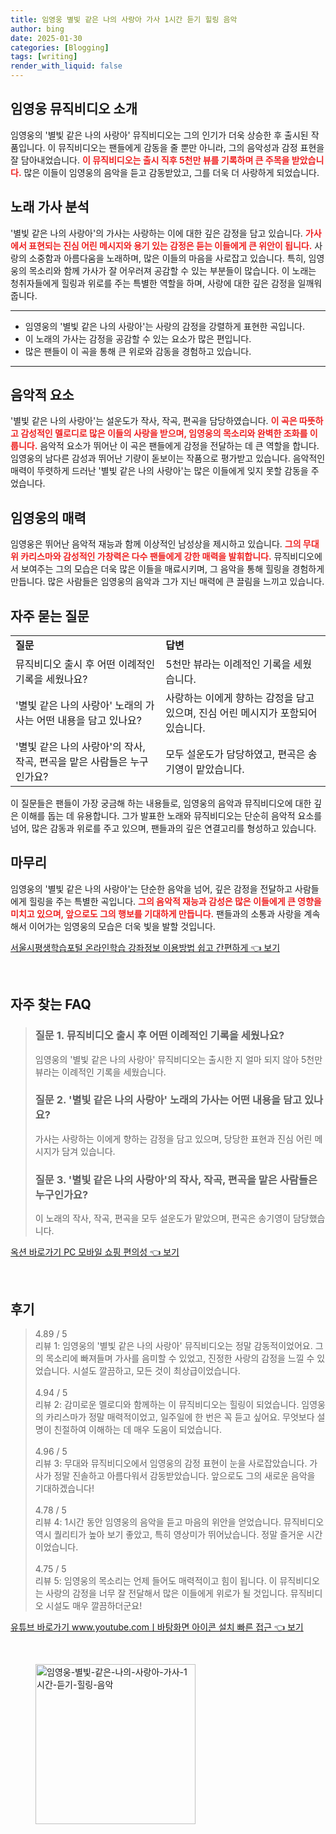 ```yaml
---
title: 임영웅 별빛 같은 나의 사랑아 가사 1시간 듣기 힐링 음악
author: bing
date: 2025-01-30
categories: [Blogging]
tags: [writing]
render_with_liquid: false
---
```



<h2 id='임영웅 뮤직비디오 소개'>임영웅 뮤직비디오 소개</h2>

<p>임영웅의 '별빛 같은 나의 사랑아' 뮤직비디오는 그의 인기가 더욱 상승한 후 출시된 작품입니다. 이 뮤직비디오는 팬들에게 감동을 줄 뿐만 아니라, 그의 음악성과 감정 표현을 잘 담아내었습니다. <b><span style="color: #ee2323;">이 뮤직비디오는 출시 직후 5천만 뷰를 기록하며 큰 주목을 받았습니다.</span></b> 많은 이들이 임영웅의 음악을 듣고 감동받았고, 그를 더욱 더 사랑하게 되었습니다. </p>

<h2 id='노래 가사 분석'>노래 가사 분석</h2>

<p>'별빛 같은 나의 사랑아'의 가사는 사랑하는 이에 대한 깊은 감정을 담고 있습니다. <b><span style="color: #ee2323;">가사에서 표현되는 진심 어린 메시지와 용기 있는 감정은 듣는 이들에게 큰 위안이 됩니다.</span></b> 사랑의 소중함과 아름다움을 노래하며, 많은 이들의 마음을 사로잡고 있습니다. 특히, 임영웅의 목소리와 함께 가사가 잘 어우러져 공감할 수 있는 부분들이 많습니다. 이 노래는 청취자들에게 힐링과 위로를 주는 특별한 역할을 하며, 사랑에 대한 깊은 감정을 일깨워줍니다.</p>

<hr />

<ul>
    <li>임영웅의 '별빛 같은 나의 사랑아'는 사랑의 감정을 강렬하게 표현한 곡입니다.</li>
    <li>이 노래의 가사는 감정을 공감할 수 있는 요소가 많은 편입니다.</li>
    <li>많은 팬들이 이 곡을 통해 큰 위로와 감동을 경험하고 있습니다.</li>
</ul>

<hr />

<h2 id='음악적 요소'>음악적 요소</h2>

<p>'별빛 같은 나의 사랑아'는 설운도가 작사, 작곡, 편곡을 담당하였습니다. <b><span style="color: #ee2323;">이 곡은 따뜻하고 감성적인 멜로디로 많은 이들의 사랑을 받으며, 임영웅의 목소리와 완벽한 조화를 이룹니다.</span></b> 음악적 요소가 뛰어난 이 곡은 팬들에게 감정을 전달하는 데 큰 역할을 합니다. 임영웅의 남다른 감성과 뛰어난 기량이 돋보이는 작품으로 평가받고 있습니다. 음악적인 매력이 뚜렷하게 드러난 '별빛 같은 나의 사랑아'는 많은 이들에게 잊지 못할 감동을 주었습니다.</p>

<h2 id='임영웅의 매력'>임영웅의 매력</h2>

<p>임영웅은 뛰어난 음악적 재능과 함께 이상적인 남성상을 제시하고 있습니다. <b><span style="color: #ee2323;">그의 무대 위 카리스마와 감성적인 가창력은 다수 팬들에게 강한 매력을 발휘합니다.</span></b> 뮤직비디오에서 보여주는 그의 모습은 더욱 많은 이들을 매료시키며, 그 음악을 통해 힐링을 경험하게 만듭니다. 많은 사람들은 임영웅의 음악과 그가 지닌 매력에 큰 끌림을 느끼고 있습니다.</p>

<h2 id='자주 묻는 질문'>자주 묻는 질문</h2>

<table>
    <tr>
        <td><b>질문</b></td>
        <td><b>답변</b></td>
    </tr>
    <tr>
        <td>뮤직비디오 출시 후 어떤 이례적인 기록을 세웠나요?</td>
        <td>5천만 뷰라는 이례적인 기록을 세웠습니다.</td>
    </tr>
    <tr>
        <td>'별빛 같은 나의 사랑아' 노래의 가사는 어떤 내용을 담고 있나요?</td>
        <td>사랑하는 이에게 향하는 감정을 담고 있으며, 진심 어린 메시지가 포함되어 있습니다.</td>
    </tr>
    <tr>
        <td>'별빛 같은 나의 사랑아'의 작사, 작곡, 편곡을 맡은 사람들은 누구인가요?</td>
        <td>모두 설운도가 담당하였고, 편곡은 송기영이 맡았습니다.</td>
    </tr>
</table>

<p>이 질문들은 팬들이 가장 궁금해 하는 내용들로, 임영웅의 음악과 뮤직비디오에 대한 깊은 이해를 돕는 데 유용합니다. 그가 발표한 노래와 뮤직비디오는 단순히 음악적 요소를 넘어, 많은 감동과 위로를 주고 있으며, 팬들과의 깊은 연결고리를 형성하고 있습니다.</p>

<h2 id='마무리'>마무리</h2>

<p>임영웅의 '별빛 같은 나의 사랑아'는 단순한 음악을 넘어, 깊은 감정을 전달하고 사람들에게 힐링을 주는 특별한 곡입니다. <b><span style="color: #ee2323;">그의 음악적 재능과 감성은 많은 이들에게 큰 영향을 미치고 있으며, 앞으로도 그의 행보를 기대하게 만듭니다.</span></b> 팬들과의 소통과 사랑을 계속해서 이어가는 임영웅의 모습은 더욱 빛을 발할 것입니다.</p>


<p><a class="click-button" title="서울시평생학습포털 온라인학습 강좌정보 이용방법 쉽고 간편하게" href="https://greenforu.github.io/posts/%EC%84%9C%EC%9A%B8%EC%8B%9C%ED%8F%89%EC%83%9D%ED%95%99%EC%8A%B5%ED%8F%AC%ED%84%B8-%EC%98%A8%EB%9D%BC%EC%9D%B8%ED%95%99%EC%8A%B5-%EA%B0%95%EC%A2%8C%EC%A0%95%EB%B3%B4-%EC%9D%B4%EC%9A%A9%EB%B0%A9%EB%B2%95-%EC%89%BD%EA%B3%A0-%EA%B0%84%ED%8E%B8%ED%95%98%EA%B2%8C/" rel="dofollow">서울시평생학습포털 온라인학습 강좌정보 이용방법 쉽고 간편하게 👈 보기</a></p><br>
<h2 id='자주_찾는_FAQ'>자주 찾는 FAQ</h2>
<div itemscope="" itemtype="https://schema.org/FAQPage"> 
<blockquote> 
<div itemscope="" itemprop="mainEntity" itemtype="https://schema.org/Question"> 
<h3 itemprop="name">질문 1. 뮤직비디오 출시 후 어떤 이례적인 기록을 세웠나요?</h3> 
<div itemscope="" itemprop="acceptedAnswer" itemtype="https://schema.org/Answer"> 
<span itemprop="text"> 
<p>임영웅의 '별빛 같은 나의 사랑아' 뮤직비디오는 출시한 지 얼마 되지 않아 5천만 뷰라는 이례적인 기록을 세웠습니다.</p> 
</span> 
</div> 
</div> 

<div itemscope="" itemprop="mainEntity" itemtype="https://schema.org/Question"> 
<h3 itemprop="name">질문 2. '별빛 같은 나의 사랑아' 노래의 가사는 어떤 내용을 담고 있나요?</h3> 
<div itemscope="" itemprop="acceptedAnswer" itemtype="https://schema.org/Answer"> 
<span itemprop="text"> 
<p>가사는 사랑하는 이에게 향하는 감정을 담고 있으며, 당당한 표현과 진심 어린 메시지가 담겨 있습니다.</p> 
</span> 
</div> 
</div> 

<div itemscope="" itemprop="mainEntity" itemtype="https://schema.org/Question"> 
<h3 itemprop="name">질문 3. '별빛 같은 나의 사랑아'의 작사, 작곡, 편곡을 맡은 사람들은 누구인가요?</h3> 
<div itemscope="" itemprop="acceptedAnswer" itemtype="https://schema.org/Answer"> 
<span itemprop="text"> 
<p>이 노래의 작사, 작곡, 편곡을 모두 설운도가 맡았으며, 편곡은 송기영이 담당했습니다.</p> 
</span> 
</div> 
</div> 
</blockquote> 
</div>
<p><a class="click-button" title="옥션 바로가기 PC 모바일 쇼핑 편의성" href="https://greenforu.github.io/posts/%EC%98%A5%EC%85%98-%EB%B0%94%EB%A1%9C%EA%B0%80%EA%B8%B0-PC-%EB%AA%A8%EB%B0%94%EC%9D%BC-%EC%87%BC%ED%95%91-%ED%8E%B8%EC%9D%98%EC%84%B1/" rel="dofollow">옥션 바로가기 PC 모바일 쇼핑 편의성 👈 보기</a></p><br>
<h2 id='후기'>후기</h2>
<div itemscope itemtype="https://schema.org/Product">
  <blockquote>
  <div itemprop="review" itemscope itemtype="https://schema.org/Review">
      <div itemprop="reviewRating" itemscope itemtype="https://schema.org/Rating"> <span itemprop="ratingValue">4.89</span> / <span itemprop="bestRating">5</span> </div>
      <span itemprop="reviewBody">리뷰 1: 임영웅의 '별빛 같은 나의 사랑아' 뮤직비디오는 정말 감동적이었어요. 그의 목소리에 빠져들며 가사를 음미할 수 있었고, 진정한 사랑의 감정을 느낄 수 있었습니다. 시설도 깔끔하고, 모든 것이 최상급이었습니다.</span>
  </div>
  <br>
  <div itemprop="review" itemscope itemtype="https://schema.org/Review">
      <div itemprop="reviewRating" itemscope itemtype="https://schema.org/Rating"> <span itemprop="ratingValue">4.94</span> / <span itemprop="bestRating">5</span> </div>
      <span itemprop="reviewBody">리뷰 2: 감미로운 멜로디와 함께하는 이 뮤직비디오는 힐링이 되었습니다. 임영웅의 카리스마가 정말 매력적이었고, 일주일에 한 번은 꼭 듣고 싶어요. 무엇보다 설명이 친절하여 이해하는 데 매우 도움이 되었습니다.</span>
  </div>
  <br>
  <div itemprop="review" itemscope itemtype="https://schema.org/Review">
      <div itemprop="reviewRating" itemscope itemtype="https://schema.org/Rating"> <span itemprop="ratingValue">4.96</span> / <span itemprop="bestRating">5</span> </div>
      <span itemprop="reviewBody">리뷰 3: 무대와 뮤직비디오에서 임영웅의 감정 표현이 눈을 사로잡았습니다. 가사가 정말 진솔하고 아름다워서 감동받았습니다. 앞으로도 그의 새로운 음악을 기대하겠습니다!</span>
  </div>
  <br>
  <div itemprop="review" itemscope itemtype="https://schema.org/Review">
      <div itemprop="reviewRating" itemscope itemtype="https://schema.org/Rating"> <span itemprop="ratingValue">4.78</span> / <span itemprop="bestRating">5</span> </div>
      <span itemprop="reviewBody">리뷰 4: 1시간 동안 임영웅의 음악을 듣고 마음의 위안을 얻었습니다. 뮤직비디오 역시 퀄리티가 높아 보기 좋았고, 특히 영상미가 뛰어났습니다. 정말 즐거운 시간이었습니다.</span>
  </div>
  <br>
  <div itemprop="review" itemscope itemtype="https://schema.org/Review">
      <div itemprop="reviewRating" itemscope itemtype="https://schema.org/Rating"> <span itemprop="ratingValue">4.75</span> / <span itemprop="bestRating">5</span> </div>
      <span itemprop="reviewBody">리뷰 5: 임영웅의 목소리는 언제 들어도 매력적이고 힘이 됩니다. 이 뮤직비디오는 사랑의 감정을 너무 잘 전달해서 많은 이들에게 위로가 될 것입니다. 뮤직비디오 시설도 매우 깔끔하더군요!</span>
  </div>
  </blockquote>
</div>
<p><a class="click-button" title="유튜브 바로가기 www.youtube.comㅣ바탕화면 아이콘 설치 빠른 접근" href="https://greenforu.github.io/posts/%EC%9C%A0%ED%8A%9C%EB%B8%8C-%EB%B0%94%EB%A1%9C%EA%B0%80%EA%B8%B0-www.youtube.com%E3%85%A3%EB%B0%94%ED%83%95%ED%99%94%EB%A9%B4-%EC%95%84%EC%9D%B4%EC%BD%98-%EC%84%A4%EC%B9%98-%EB%B9%A0%EB%A5%B8-%EC%A0%91%EA%B7%BC/" rel="dofollow">유튜브 바로가기 www.youtube.comㅣ바탕화면 아이콘 설치 빠른 접근 👈 보기</a></p><br>
<figure class="image"><img src="https://greenforu.github.io/assets/img/thumbnail/임영웅-별빛-같은-나의-사랑아-가사-1시간-듣기-힐링-음악.webp" alt="임영웅-별빛-같은-나의-사랑아-가사-1시간-듣기-힐링-음악" width="256" height="256"></figure>